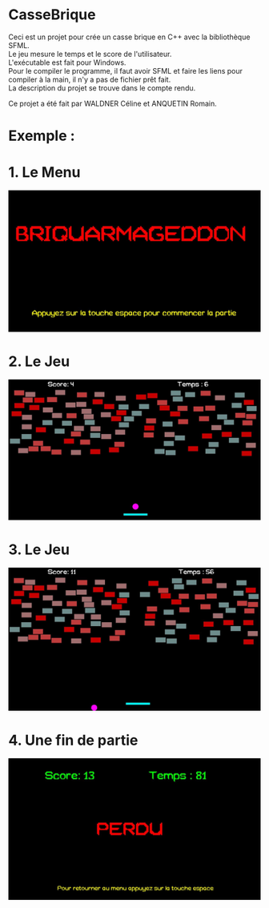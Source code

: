 # CasseBrique
Ceci est un projet pour crée un casse brique en C++ avec la bibliothèque SFML.<br/>
Le jeu mesure le temps et le score de l'utilisateur.<br/>
L'exécutable est fait pour Windows.<br/>
Pour le compiler le programme, il faut avoir SFML et faire les liens pour compiler à la main, il n'y a pas de fichier prêt fait.<br/>
La description du projet se trouve dans le compte rendu.<br/>

Ce projet a été fait par WALDNER Céline et ANQUETIN Romain.<br/>

# Exemple : 

# 1. Le Menu
![ScreenShot](/Screenshot/Capture.JPG?raw=true "Le Menu")

# 2. Le Jeu
![ScreenShot](/Screenshot/Capture1.JPG?raw=true "Le Jeu")

# 3. Le Jeu
![ScreenShot](/Screenshot/Capture2.JPG?raw=true "Le Jeu")

# 4. Une fin de partie
![ScreenShot](/Screenshot/Capture3.JPG?raw=true "Une fin de partie")
